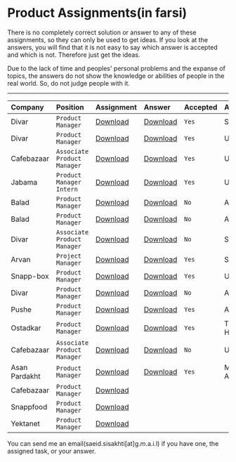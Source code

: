 # Product Assignments(in farsi)

There is no completely correct solution or answer to any of these assignments, so they can only be used to get ideas. If you look at the answers, you will find that it is not easy to say which answer is accepted and which is not. Therefore just get the ideas.

Due to the lack of time and peoples' personal problems and the expanse of topics, the answers do not show the knowledge or abilities of people in the real world. So, do not judge people with it.

-------

| Company | Position | Assignment | Answer | Accepted | Author |
| :-- | :-- | :-- | :-- | :-- | :-- |
| Divar | `Product Manager` | [Download](https://github.com/Ssisakhti/product_management_interview/blob/main/Assignments/saeid_sisakhti/divar/Q_divar_saeid_sisakhti.pdf) | [Download](https://github.com/Ssisakhti/product_management_interview/blob/main/Assignments/saeid_sisakhti/divar/A_divar_saeid_sisakhti.pdf) | `Yes` | Saeid Sisakhti |
| Divar | `Product Manager` | [Download](https://github.com/Ssisakhti/product_management_interview/blob/main/Assignments/Unknown/divarmrk01/Q_divar_pm.pdf) | [Download](https://github.com/Ssisakhti/product_management_interview/blob/main/Assignments/Unknown/divarmrk01/A_divar_pm.pdf) | `Yes` | Unknown |
| Cafebazaar | `Associate Product Manager` | [Download](https://github.com/Ssisakhti/product_management_interview/blob/main/Assignments/Unknown/cafebazaar_zeerak_mhtb01/Q_CloudPM_ServerlessApp.pdf) | [Download](https://github.com/Ssisakhti/product_management_interview/blob/main/Assignments/Unknown/cafebazaar_zeerak_mhtb01/A_CloudPM_ServerlessApp.pdf) | `Yes` | Unknown |
| Jabama | `Product Manager Intern` | [Download](https://github.com/Ssisakhti/product_management_interview/blob/main/Assignments/Unknown/jabama_mhtb01/Q_PMI_Assignment.rar) | [Download](https://github.com/Ssisakhti/product_management_interview/blob/main/Assignments/Unknown/jabama_mhtb01/A_PMI_Assignment.zip) | `Yes` | Unknown |
| ‌Balad | `Product Manager` | [Download](https://github.com/Ssisakhti/product_management_interview/blob/main/Assignments/Ali_R_Mansour/01/Q_arm_balad.jpeg) | [Download](https://github.com/Ssisakhti/product_management_interview/blob/main/Assignments/Ali_R_Mansour/01/A_arm_balad.zip) | `No` | Ali R. Mansour |
| ‌Balad | `Product Manager` | [Download](https://github.com/Ssisakhti/product_management_interview/blob/main/Assignments/Ali_R_Mansour/02/Q_CafeBazaar_Homework_arm.jpeg) | [Download](https://github.com/Ssisakhti/product_management_interview/blob/main/Assignments/Ali_R_Mansour/02/A_CafeBazaar_Homework_arm.pdf) | `No` | Ali R. Mansour |
| Divar | `Associate Product Manager` | [Download](https://github.com/Ssisakhti/product_management_interview/blob/main/Assignments/siavash_jahani/divar_pm/Q_Influencer_marketing_platform.pdf) | [Download](https://github.com/Ssisakhti/product_management_interview/blob/main/Assignments/siavash_jahani/divar_pm/A_Influencer_marketing_platform.pdf) | `No` | Siavash Jahani |
| Arvan | `Project Manager` | [Download](https://github.com/Ssisakhti/product_management_interview/blob/main/Assignments/siavash_jahani/abrarvan_projectmanager/Q_project_management.pdf) | [Download](https://github.com/Ssisakhti/product_management_interview/blob/main/Assignments/siavash_jahani/abrarvan_projectmanager/A_project_management.zip)| `Yes` | Siavash Jahani |
| Snapp-box| `Product Manager` | [Download](https://github.com/Ssisakhti/product_management_interview/blob/main/Assignments/Unknown/snappbox_ap01/Q_snappbox_pm.pdf)| [Download](https://github.com/Ssisakhti/product_management_interview/blob/main/Assignments/Unknown/snappbox_ap01/A_snappbox_pm.pdf)| `Yes` | Unknown |
| Divar | `Product Manager` | [Download](https://github.com/Ssisakhti/product_management_interview/blob/main/Assignments/alireza_purusef/divar_pm/Q_Influencer_Marketing.pdf) | [Download](https://github.com/Ssisakhti/product_management_interview/blob/main/Assignments/alireza_purusef/divar_pm/A_Influencer_Marketing.pdf) | `No` | Alireza Purusef |
| Pushe | `Product Manager` | [Download](https://github.com/Ssisakhti/product_management_interview/blob/main/Assignments/alireza_purusef/pushe_pm/Q_PM_Candidate_Task.zip) | [Download](https://github.com/Ssisakhti/product_management_interview/blob/main/Assignments/alireza_purusef/pushe_pm/A_PM_Candidate_Task.pdf) | `Yes` | Alireza Purusef |
| Ostadkar | `Product Manager` | [Download](https://github.com/Ssisakhti/product_management_interview/blob/main/Assignments/taher_hekmatfar/Q_urbanclap.docx) | [Download](https://github.com/Ssisakhti/product_management_interview/blob/main/Assignments/taher_hekmatfar/A_urbanclap.pdf) | `Yes` | Taher Hekmatfar |
| Cafebazaar | `Associate Product Manager` | [Download](https://github.com/Ssisakhti/product_management_interview/blob/main/Assignments/Unknown/cafebazaar_ap01/Q_cafe_apm.pdf) | [Download](https://github.com/Ssisakhti/product_management_interview/blob/main/Assignments/Unknown/cafebazaar_ap01/A_cafe_apm.pdf) | `No` | Unknown |
| Asan Pardakht | `Product Manager` | [Download](https://github.com/Ssisakhti/product_management_interview/blob/main/Assignments/mohammad_abdoljabbari/Q_asanpardakht.pdf) | [Download](https://github.com/Ssisakhti/product_management_interview/blob/main/Assignments/mohammad_abdoljabbari/A_asanpardakht.zip) | `Yes` | Mohammad Abdoljabbari |
| Cafebazaar | `Product Manager` | [Download](https://github.com/Ssisakhti/product_management_interview/blob/main/Assignments/only%20tasks/cafebazaar01.docx) ||||
| Snappfood | `Product Manager` | [Download](https://github.com/Ssisakhti/product_management_interview/blob/main/Assignments/only%20tasks/snapfood01.docx) ||||
| Yektanet | `Product Manager` | [Download](https://github.com/Ssisakhti/product_management_interview/blob/main/Assignments/only%20tasks/yektanet01.rar) ||||

You can send me an email(saeid.sisakhti[at]g.m.a.i.l) if you have one, the assigned task, or your answer.